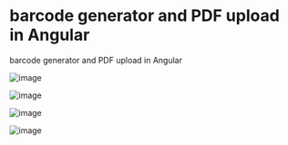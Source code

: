 # barcode generator and PDF upload in Angular
barcode generator and PDF upload in Angular

![image](https://user-images.githubusercontent.com/26246056/180389263-375ed8d8-6373-4c44-8c3a-f5159cf6000d.png)



![image](https://user-images.githubusercontent.com/26246056/180389364-f6eff82f-7771-4489-8418-24f83189a029.png)


![image](https://user-images.githubusercontent.com/26246056/180389401-a66bd437-63c0-4068-9a04-1508552dfc00.png)


![image](https://user-images.githubusercontent.com/26246056/180389444-ea0f4fc8-e7c0-4e32-8b2f-d3b995ade181.png)
